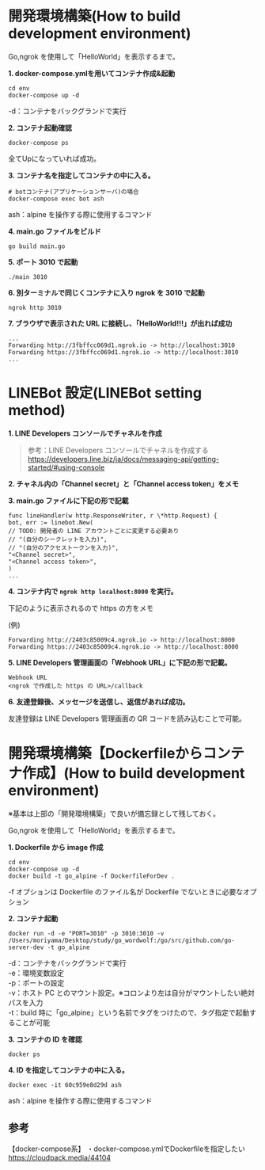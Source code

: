 # 開発環境構築(How to build development environment)

Go,ngrok を使用して「HelloWorld」を表示するまで。

**1. docker-compose.ymlを用いてコンテナ作成&起動**

```
cd env
docker-compose up -d
```
-d：コンテナをバックグランドで実行  

**2. コンテナ起動確認**
```
docker-compose ps
```
全てUpになっていれば成功。

**3. コンテナ名を指定してコンテナの中に入る。**

```
# botコンテナ(アプリケーションサーバ)の場合
docker-compose exec bot ash
```
ash：alpine を操作する際に使用するコマンド


**4. main.go ファイルをビルド**
```
go build main.go
```

**5. ポート 3010 で起動**

```
./main 3010
```

**6. 別ターミナルで同じくコンテナに入り ngrok を 3010 で起動**

```
ngrok http 3010
```

**7. ブラウザで表示された URL に接続し、「HelloWorld!!!」が出れば成功**

```
...
Forwarding http://3fbffcc069d1.ngrok.io -> http://localhost:3010
Forwarding https://3fbffcc069d1.ngrok.io -> http://localhost:3010
...
```

# LINEBot 設定(LINEBot setting method)

**1. LINE Developers コンソールでチャネルを作成**

> 参考：LINE Developers コンソールでチャネルを作成する
> https://developers.line.biz/ja/docs/messaging-api/getting-started/#using-console

**2. チャネル内の「Channel secret」と「Channel access token」をメモ**

**3. main.go ファイルに下記の形で記載**

```
func lineHandler(w http.ResponseWriter, r \*http.Request) {
bot, err := linebot.New(
// TODO: 開発者の LINE アカウントごとに変更する必要あり
// "(自分のシークレットを入力)",
// "(自分のアクセストークンを入力)",
"<Channel secret>",
"<Channel access token>",
)
...
```

**4. コンテナ内で `ngrok http localhost:8000` を実行。**

下記のように表示されるので https の方をメモ

(例)

```
Forwarding http://2403c85009c4.ngrok.io -> http://localhost:8000
Forwarding https://2403c85009c4.ngrok.io -> http://localhost:8000
```

**5. LINE Developers 管理画面の「Webhook URL」に下記の形で記載。**

```
Webhook URL
<ngrok で作成した https の URL>/callback
```

**6. 友達登録後、メッセージを送信し、返信があれば成功。**

友達登録は LINE Developers 管理画面の QR コードを読み込むことで可能。

# 開発環境構築【Dockerfileからコンテナ作成】(How to build development environment)
※基本は上部の「開発環境構築」で良いが備忘録として残しておく。

Go,ngrok を使用して「HelloWorld」を表示するまで。

**1. Dockerfile から image 作成**

```
cd env
docker-compose up -d
docker build -t go_alpine -f DockerfileForDev .
```

-f オプションは Dockerfile のファイル名が Dockerfile でないときに必要なオプション

**2. コンテナ起動**

```
docker run -d -e "PORT=3010" -p 3010:3010 -v /Users/moriyama/Desktop/study/go_wordwolf:/go/src/github.com/go-server-dev -t go_alpine
```

-d：コンテナをバックグランドで実行  
-e：環境変数設定  
-p：ポートの設定  
-v：ホスト PC とのマウント設定。※コロンより左は自分がマウントしたい絶対パスを入力  
-t：build 時に「go_alpine」という名前でタグをつけたので、タグ指定で起動することが可能

**3. コンテナの ID を確認**

```
docker ps
```

**4. ID を指定してコンテナの中に入る。**

```
docker exec -it 60c959e8d29d ash
```

ash：alpine を操作する際に使用するコマンド

## 参考
【docker-compose系】
・docker-compose.ymlでDockerfileを指定したい
https://cloudpack.media/44104
